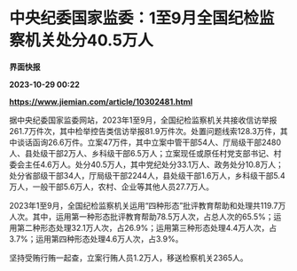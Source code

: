 # 中央纪委国家监委：1至9月全国纪检监察机关处分40.5万人
**界面快报**

**2023-10-29 00:22**

**https://www.jiemian.com/article/10302481.html**

据中央纪委国家监委网站，2023年1至9月，全国纪检监察机关共接收信访举报261.7万件次，其中检举控告类信访举报81.9万件次。处置问题线索128.3万件，其中谈话函询26.6万件。立案47万件，其中立案中管干部54人、厅局级干部2480人、县处级干部2万人、乡科级干部6.5万人；立案现任或原任村党支部书记、村委会主任4.6万人。处分40.5万人，其中党纪处分33.1万人、政务处分10.8万人；处分省部级干部34人，厅局级干部2244人，县处级干部1.6万人，乡科级干部5.4万人，一般干部5.6万人，农村、企业等其他人员27.7万人。

2023年1至9月，全国纪检监察机关运用“四种形态”批评教育帮助和处理共119.7万人次。其中，运用第一种形态批评教育帮助78.5万人次，占总人次的65.5%；运用第二种形态处理32.1万人次，占26.9%；运用第三种形态处理4.4万人次，占3.7%；运用第四种形态处理4.6万人次，占3.9%。

坚持受贿行贿一起查，立案行贿人员1.2万人，移送检察机关2365人。